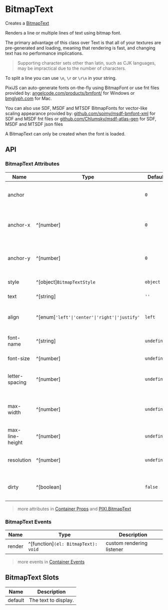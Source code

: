# BitmapText

Creates a [BitmapText](https://pixijs.download/release/docs/PIXI.BitmapText.html)

Renders a line or multiple lines of text using bitmap font.

The primary advantage of this class over Text is that all of your textures are pre-generated and loading, meaning that rendering is fast, and changing text has no performance implications.

> Supporting character sets other than latin, such as CJK languages, may be impractical due to the number of characters.

To split a line you can use `\n`, `\r` or `\r\n` in your string.

PixiJS can auto-generate fonts on-the-fly using BitmapFont or use fnt files provided by: [angelcode.com/products/bmfont/](http://www.angelcode.com/products/bmfont/) for Windows or [bmglyph.com](http://www.bmglyph.com/) for Mac.

You can also use SDF, MSDF and MTSDF BitmapFonts for vector-like scaling appearance provided by: [github.com/soimy/msdf-bmfont-xml](https://github.com/soimy/msdf-bmfont-xml) for SDF and MSDF fnt files or [github.com/Chlumsky/msdf-atlas-gen](https://github.com/Chlumsky/msdf-atlas-gen) for SDF, MSDF and MTSDF json files

A BitmapText can only be created when the font is loaded.

<demo src="./demo/bitmap-text.vue" width="440" />

## API

### BitmapText Attributes

| Name | Type | Default | Description |
| ---- | ---- | ---- | ---- |
| anchor | <api-point /> | `0` | The anchor sets the origin point of the text. |
| anchor-x | ^[number] | `0` | The x anchor sets the origin point of the text. |
| anchor-y | ^[number] | `0` | The y anchor sets the origin point of the text. |
| style | ^[object]`BitmapTextStyle` | `object` | The style parameters. |
| text | ^[string] | `''` | The text to display. |
| align | ^[enum]`'left'\|'center'\|'right'\|'justify'` | `left` | The alignment of the BitmapText. |
| font-name | ^[string] | `undefined` | The name of the font to use. |
| font-size | ^[number] | `undefined` | The size of the font. |
| letter-spacing | ^[number] | `undefined` | The amount of spacing between letters. |
| max-width | ^[number] | `undefined` | The maximum width of the text before it wraps. |
| max-line-height | ^[number] | `undefined` | The maximum line height. |
| resolution | ^[number] | `undefined` | The resolution of the BitmapText. |
| dirty | ^[boolean] | `false` | Whether or not the text has changed. |

> more attributes in [Container Props](/guide/elements/container/#container-props) and [PIXI.BitmapText](https://pixijs.download/release/docs/PIXI.BitmapText.html)

### BitmapText Events

| Name | Type | Description |
| ---- | ---- | ---- |
| render | ^[function]`(el: BitmapText): void` | custom rendering listener |

> more events in [Container Events](/guide/elements/container/#container-events)

## BitmapText Slots

| Name | Description |
| ---- | ---- |
| default | The text to display. |